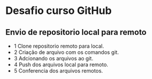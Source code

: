 # Desafio curso GitHub
## Envio de repositorio local para remoto

* 1 Clone repositorio remoto para local.
* 2 Criação de arquivo com os comandos git.
* 3 Adcionando os arquivos ao git.
* 4 Push dos arquivos local para remoto.
* 5 Conferencia dos arquivos remotos.
